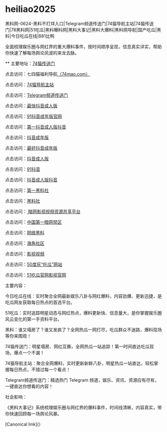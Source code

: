 # heiliao2025
黑料网-0624-黑料不打烊入口|Telegram频道传送门|74猫导航主站|74猫传送门|78黑料网|51吃瓜|黑料曝料网|黑料大事记|黑料大爆料|黑料网导航|国产吃瓜|黑料|今日吃瓜在线|881比鸭

全面梳理娱乐圈与网红界的重大爆料事件，按时间顺序呈现，信息真实详实，帮助你快速了解每场舆论风波的来龙去脉。


** 主要地址：<a href="https://74mao.com/">74猫传送门</a>

点击访问：七四猫福利导航<a href="https://74mao.com/">（74mao.com）</a>

点击访问：<a href="https://74mao.com/">74猫导航主站</a>

点击访问：<a href="https://74mao.com/">Telegram频道传送门</a>

点击访问：<a href="https://dy1-13.pages.dev/">最快抖音成人版</a>

点击访问：<a href="https://dy2-13.pages.dev/">91抖音成年版官网</a>

点击访问：<a href="https://dy3-13.pages.dev/">第一抖音成人版抖音</a>

点击访问：<a href="https://dy4-13.pages.dev/">抖音成年版</a>

点击访问：<a href="https://dy5-13.pages.dev/">最好抖音成年版</a>

点击访问：<a href="https://dy6-13.pages.dev/">抖音成人版</a>

点击访问：<a href="https://dy7-13.pages.dev/">91抖音</a>

点击访问：<a href="https://dy8-13.pages.dev/">抖音成人版抖音</a>

点击访问：<a href="https://hls-01.pages.dev/">第一黑料社</a>

点击访问：<a href="https://hls-15.pages.dev/">黑料社</a>

点击访问：<a href="https://aw3-17.pages.dev/"> 暗网影视视频资源共享平台</a>

点击访问：<a href="https://aw4-17.pages.dev/">中国第一暗网禁区</a>

点击访问：<a href="https://aw1-04.pages.dev/">网络黑料</a>

点击访问：<a href="https://aw2-04.pages.dev/">海角社区</a>

点击访问：<a href="https://aw3-04.pages.dev/">影视视频</a>

点击访问：<a href="https://pi1-01.pages.dev/">50度灰“吃瓜”网站</a>

点击访问：<a href="https://ji333.pages.dev/">51吃瓜官网影视官网</a>

主要内容：

今日吃瓜在线：实时聚合全网最新娱乐八卦与网红爆料，内容劲爆、更新迅捷，是吃瓜网友获取每日热点的首选平台。

51吃瓜：实时追踪明星动态与网红热点，爆料更新快、信息量大，是你掌握娱乐圈风云变化的第一手资料平台。

黑料：谁又塌房了？谁又发疯了？全网热瓜一网打尽，吃瓜群众不迷路，爆料现场等你来围观！


74猫传送门：明星塌房、网红互撕，全网热瓜一站追踪！第一时间直达吃瓜现场，爆点一个不漏！

74猫导航主站：聚合全网爆料，实时更新新鲜八卦，明星热瓜一站直达，轻松掌握每日热点，不错过每一个看点！

Telegram频道传送门：精选热门 Telegram 频道，娱乐、资讯、资源应有尽有，一键直达你想看的内容！

社会影响：

《黑料大事记》系统梳理娱乐圈与网红界的爆料事件，时间线清晰，内容真实，带你快速回顾每一场舆论风暴。

[Canonical link](）
